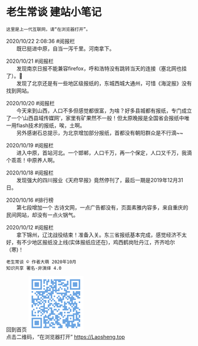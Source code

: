 老生常谈 建站小笔记
====================

	这里是上一代互联网，请“在浏览器打开”。

2020/10/22 2:08:36	#阅报栏  
　　既已挺进中原，自当一泻千里。河南拿下。

2020/10/21		#阅报栏  
　　发现南京日报不能兼容firefox，呼和浩特没有跳转当天的连接（塞北网也挂了）。🙁  
　　发现了北京还是有一些地区级报纸的，东城西城大通州，可惜《海淀报》没有找到网站。

2020/10/20		#阅报栏  
　　今天来到山西，人口不多但感觉都很富，为啥？好多县城都有报纸，专门成立了一个‘山西县域传媒网’，家里有矿果然不一般！但太原晚报是全国省会报纸中唯一用flash技术的报纸，唉，土啊。  
　　另外感谢石总提示，为北京增加部分报纸，首都没有朝阳群众是不行滴~~

2020/10/19		#阅报栏  
　　进入中原，首站河北。一个邯郸，人口千万，再一个保定，人口又千万，我滴个乖乖！中原养人啊。

2020/10/18		#阅报栏  
　　发现强大的四川报业《天府早报》竟然停刊了，最后一期是2019年12月31日。

2020/10/16		#排行榜  
　　第七段增加一个 古诗文网，一点广告都没有，页面素雅内容多，来自重庆的民间网站，却没有一点火锅气。

2020/10/12		#阅报栏  
　　拿下锦州，辽沈战役结束！准备入关。东三省报纸基本完成，感觉经济不太好，有不少地区报纸没上线(实体报纸应还在)，鸡西鹤岗牡丹江，齐齐哈尔（寒)！


	老生常谈 © 作者大萌 2020年10月
	知识共享 署名-非演绎 4.0

回到首页
<a href=".." title="返回老生常谈首页"><img src="../indexQR-Blue.png" /></a>  
点击二维码，“在浏览器打开” https://Laosheng.top
